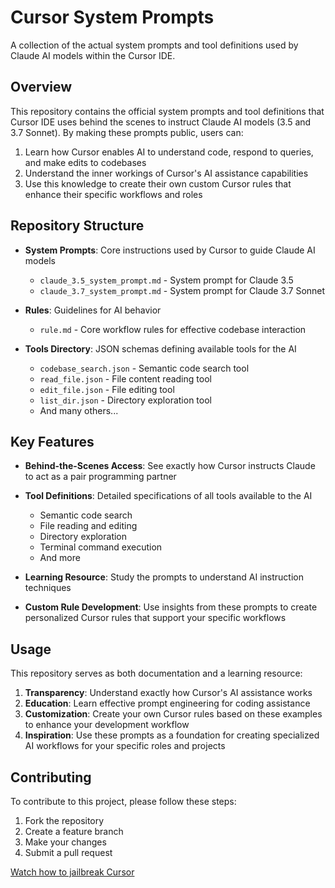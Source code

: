 # Cursor System Prompts

A collection of the actual system prompts and tool definitions used by Claude AI models within the Cursor IDE.

## Overview

This repository contains the official system prompts and tool definitions that Cursor IDE uses behind the scenes to instruct Claude AI models (3.5 and 3.7 Sonnet). By making these prompts public, users can:

1. Learn how Cursor enables AI to understand code, respond to queries, and make edits to codebases
2. Understand the inner workings of Cursor's AI assistance capabilities
3. Use this knowledge to create their own custom Cursor rules that enhance their specific workflows and roles

## Repository Structure

- **System Prompts**: Core instructions used by Cursor to guide Claude AI models
  - `claude_3.5_system_prompt.md` - System prompt for Claude 3.5
  - `claude_3.7_system_prompt.md` - System prompt for Claude 3.7 Sonnet

- **Rules**: Guidelines for AI behavior
  - `rule.md` - Core workflow rules for effective codebase interaction

- **Tools Directory**: JSON schemas defining available tools for the AI
  - `codebase_search.json` - Semantic code search tool
  - `read_file.json` - File content reading tool
  - `edit_file.json` - File editing tool
  - `list_dir.json` - Directory exploration tool
  - And many others...

## Key Features

- **Behind-the-Scenes Access**: See exactly how Cursor instructs Claude to act as a pair programming partner
- **Tool Definitions**: Detailed specifications of all tools available to the AI
  - Semantic code search
  - File reading and editing
  - Directory exploration
  - Terminal command execution
  - And more

- **Learning Resource**: Study the prompts to understand AI instruction techniques
- **Custom Rule Development**: Use insights from these prompts to create personalized Cursor rules that support your specific workflows

## Usage

This repository serves as both documentation and a learning resource:

1. **Transparency**: Understand exactly how Cursor's AI assistance works
2. **Education**: Learn effective prompt engineering for coding assistance
3. **Customization**: Create your own Cursor rules based on these examples to enhance your development workflow
4. **Inspiration**: Use these prompts as a foundation for creating specialized AI workflows for your specific roles and projects

## Contributing

To contribute to this project, please follow these steps:
1. Fork the repository
2. Create a feature branch
3. Make your changes
4. Submit a pull request

[Watch how to jailbreak Cursor](https://github.com/shahshrey/cursor-system-prompts/blob/main/jailbreak.mp4)

